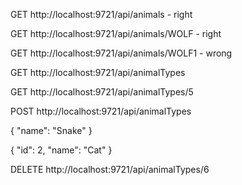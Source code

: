 GET http://localhost:9721/api/animals  - right

GET http://localhost:9721/api/animals/WOLF - right

GET http://localhost:9721/api/animals/WOLF1 - wrong


GET http://localhost:9721/api/animalTypes

GET http://localhost:9721/api/animalTypes/5

POST http://localhost:9721/api/animalTypes 

{
"name": "Snake"
}

{
"id": 2,
"name": "Cat"
}

DELETE http://localhost:9721/api/animalTypes/6